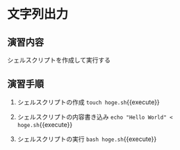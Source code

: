 # 文字列出力

## 演習内容
シェルスクリプトを作成して実行する

## 演習手順
1. シェルスクリプトの作成
`touch hoge.sh`{{execute}}

2. シェルスクリプトの内容書き込み
`echo "Hello World" <  hoge.sh`{{execute}}

3. シェルスクリプトの実行 
`bash hoge.sh`{{execute}}